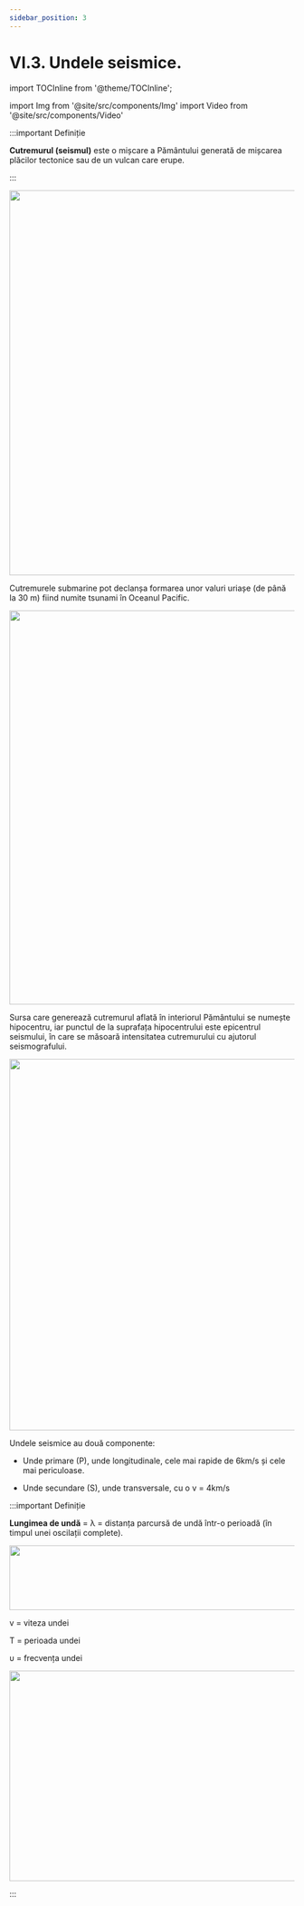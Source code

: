 ```yaml
---
sidebar_position: 3
---
```


# VI.3. Undele seismice.



import TOCInline from '@theme/TOCInline';

<TOCInline toc={toc} />


import Img from '@site/src/components/Img'
import Video from '@site/src/components/Video'





:::important Definiție

**Cutremurul (seismul)** este o mișcare a Pământului generată de mișcarea plăcilor tectonice sau de un vulcan care erupe.


:::

<Img src="fizica/clasa7/capitolul6/6_3_Poza1_Seismograf.jpg" width="1280" height="679" />


Cutremurele submarine pot declanșa formarea unor valuri uriașe (de până la 30 m) fiind numite tsunami în Oceanul Pacific.

<Img src="fizica/clasa7/capitolul6/6_3_Poza3_Tsunami.jpg" width="1280" height="695" />

Sursa care generează cutremurul aflată în interiorul Pământului se numește hipocentru, iar punctul de la suprafața hipocentrului este epicentrul seismului, în care se măsoară intensitatea cutremurului cu ajutorul seismografului.


<Img src="fizica/clasa7/capitolul6/6_3_Poza2_SoseaCrapata.jpg" width="1280" height="655" />



Undele seismice au două componente:

- Unde primare (P), unde longitudinale, cele mai rapide de 6km/s și cele mai periculoase.

- Unde secundare (S), unde transversale, cu o v = 4km/s


:::important Definiție

**Lungimea de undă** = λ = distanța parcursă de undă într-o perioadă (în timpul unei oscilații complete).

<Img className="img-responsive4" src="fizica/clasa7/capitolul6/6_3_Poza4_FormulaLungimiiDeUnda_vers2.jpg" width="1000" height="114" />

v = viteza undei

T = perioada undei

υ = frecvența undei

<Img className="img-responsive4" src="fizica/clasa7/capitolul6/6_3_Poza5_GraficulLungimiiDeUnda_vers3.jpg" width="1000" height="371" />




:::




<br></br>
<br></br>


